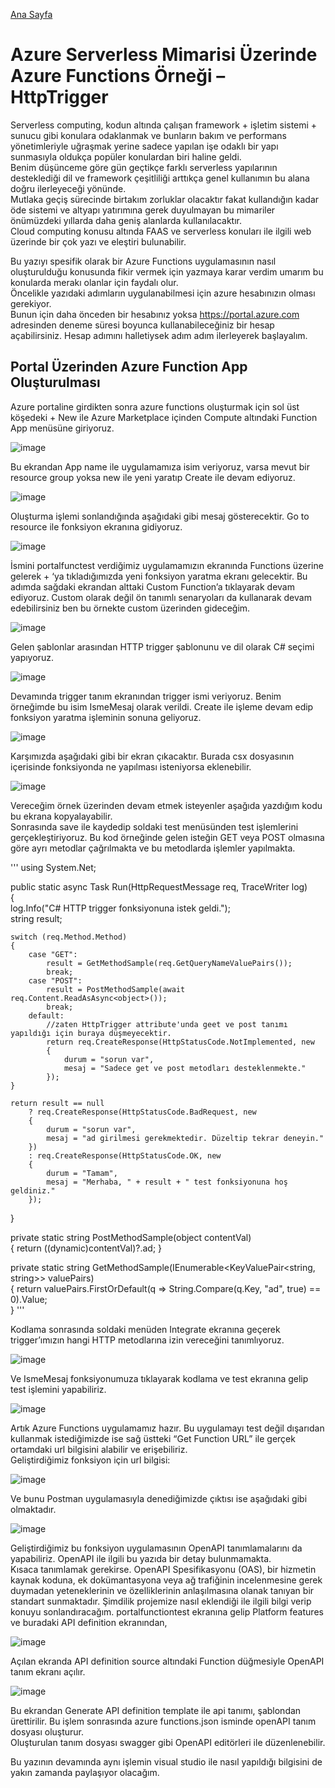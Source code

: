 [Ana Sayfa](https://enginunal.github.io/)

# Azure Serverless Mimarisi Üzerinde Azure Functions Örneği – HttpTrigger

Serverless computing, kodun altında çalışan framework + işletim sistemi + sunucu gibi konulara odaklanmak ve bunların bakım ve 
performans yönetimleriyle uğraşmak yerine sadece yapılan işe odaklı bir yapı sunmasıyla oldukça popüler konulardan biri haline geldi.  
Benim düşünceme göre gün geçtikçe farklı serverless yapılarının desteklediği dil ve framework çeşitliliği arttıkça
genel kullanımın bu alana doğru ilerleyeceği yönünde.   
Mutlaka geçiş sürecinde birtakım zorluklar olacaktır fakat kullandığın kadar öde sistemi ve altyapı yatırımına gerek 
duyulmayan bu mimariler önümüzdeki yıllarda daha geniş alanlarda kullanılacaktır.  
Cloud computing konusu altında FAAS ve serverless konuları ile ilgili web üzerinde bir çok yazı ve eleştiri bulunabilir.  

Bu yazıyı spesifik olarak bir Azure Functions uygulamasının nasıl oluşturulduğu konusunda fikir vermek için yazmaya karar verdim 
umarım bu konularda merakı olanlar için faydalı olur.  
Öncelikle yazıdaki adımların uygulanabilmesi için azure hesabınızın olması gerekiyor.   
Bunun için daha önceden bir hesabınız yoksa https://portal.azure.com adresinden deneme süresi boyunca kullanabileceğiniz bir 
hesap açabilirsiniz. Hesap adımını halletiysek adım adım ilerleyerek başlayalım.  

## Portal Üzerinden Azure Function App Oluşturulması

Azure portaline girdikten sonra azure functions oluşturmak için sol üst köşedeki + New ile Azure Marketplace içinden 
Compute altındaki Function App menüsüne giriyoruz.  

![image](https://2.bp.blogspot.com/-szS9mJKZESI/Wl3_NyGrh0I/AAAAAAAAAd0/30mpjL7C-68oJh_3pyF4NN4QWH8fsCp3wCLcBGAs/s1600/Screenshot_1.jpg)    


Bu ekrandan App name ile uygulamamıza isim veriyoruz, varsa mevut bir resource group yoksa new ile yeni yaratıp Create ile devam ediyoruz.  

![image](https://4.bp.blogspot.com/-e1eGHDbpsOE/Wl3_XvE7ynI/AAAAAAAAAd4/adZjsmpqSAQLx8zpYzjdkgC5qgW59qBkQCLcBGAs/s1600/Screenshot_2.jpg)  

Oluşturma işlemi sonlandığında aşağıdaki gibi mesaj gösterecektir. Go to resource ile fonksiyon ekranına gidiyoruz.  

![image](https://1.bp.blogspot.com/-JXnv7NJvaoc/Wl3_ex1qCMI/AAAAAAAAAd8/csNwi9YZ71I8c4rKSzYJc6cDMemX1dItQCLcBGAs/s1600/Screenshot_3.jpg)  

İsmini portalfunctest verdiğimiz uygulamamızın ekranında Functions üzerine gelerek + ‘ya tıkladığımızda yeni fonksiyon yaratma ekranı gelecektir. Bu adımda sağdaki ekrandan alttaki Custom Function’a tıklayarak devam ediyoruz. Custom olarak değil ön tanımlı senaryoları da kullanarak devam edebilirsiniz ben bu örnekte custom üzerinden gideceğim.  

![image](https://4.bp.blogspot.com/-bLwwYkvrcZY/Wl3_nXpaCAI/AAAAAAAAAeA/fhYpYKsJ-1EmVQWqaVY23JIABHxrblS1gCLcBGAs/s1600/Screenshot_4.jpg)  

Gelen şablonlar arasından HTTP trigger şablonunu ve dil olarak C# seçimi yapıyoruz.   

![image](https://1.bp.blogspot.com/-HsVHT5p1ZTw/Wl3_wW6Zg1I/AAAAAAAAAeI/3cJcDMmFRB0YOKLWrgCVlC4Fnu_qoTCzACLcBGAs/s1600/Screenshot_5.jpg)

Devamında trigger tanım ekranından trigger ismi veriyoruz. Benim örneğimde bu isim IsmeMesaj olarak verildi. Create ile işleme devam edip fonksiyon yaratma işleminin sonuna geliyoruz.  

![image](https://2.bp.blogspot.com/-Z58oz50fBLY/Wl3_5v5JsgI/AAAAAAAAAeM/ZWrcTlaCeuggXSnXvLl07flmLRnsEX1cQCLcBGAs/s1600/Screenshot_6.jpg)  

Karşımızda aşağıdaki gibi bir ekran çıkacaktır. Burada csx dosyasının içerisinde fonksiyonda ne yapılması isteniyorsa eklenebilir.  

![image](https://1.bp.blogspot.com/-Qg1WHfVyhjA/Wl4AAJppu3I/AAAAAAAAAeQ/aULN-gHQY7oTQQwniO9CELK4gVy5cy9FACLcBGAs/s1600/Screenshot_7.jpg)

Vereceğim örnek üzerinden devam etmek isteyenler aşağıda yazdığım kodu bu ekrana kopyalayabilir.  
Sonrasında save ile kaydedip soldaki test menüsünden test işlemlerini gerçekleştiriyoruz. Bu kod örneğinde gelen isteğin GET veya POST olmasına göre ayrı metodlar çağrılmakta ve bu metodlarda işlemler yapılmakta.  

'''
using System.Net;  

public static async Task<HttpResponseMessage> Run(HttpRequestMessage req, TraceWriter log)  
{  
    log.Info("C# HTTP trigger fonksiyonuna istek geldi.");  
    string result;  

    switch (req.Method.Method)  
    {  
        case "GET":  
            result = GetMethodSample(req.GetQueryNameValuePairs());  
            break;  
        case "POST":  
            result = PostMethodSample(await req.Content.ReadAsAsync<object>());  
            break;  
        default:  
            //zaten HttpTrigger attribute'unda geet ve post tanımı yapıldığı için buraya düşmeyecektir.   
            return req.CreateResponse(HttpStatusCode.NotImplemented, new  
            {  
                durum = "sorun var",  
                mesaj = "Sadece get ve post metodları desteklenmekte."  
            });  
    }  

    return result == null  
        ? req.CreateResponse(HttpStatusCode.BadRequest, new  
        {  
            durum = "sorun var",  
            mesaj = "ad girilmesi gerekmektedir. Düzeltip tekrar deneyin."  
        })  
        : req.CreateResponse(HttpStatusCode.OK, new  
        {  
            durum = "Tamam",  
            mesaj = "Merhaba, " + result + " test fonksiyonuna hoş geldiniz."  
        });  
}  

private static string PostMethodSample(object contentVal)  
{
    return ((dynamic)contentVal)?.ad;
}

private static string GetMethodSample(IEnumerable<KeyValuePair<string, string>> valuePairs)  
{
    return valuePairs.FirstOrDefault(q => String.Compare(q.Key, "ad", true) == 0).Value;  
}
'''

Kodlama sonrasında soldaki menüden Integrate ekranına geçerek trigger’ımızın hangi HTTP metodlarına izin vereceğini tanımlıyoruz.  


![image](https://1.bp.blogspot.com/-a0I_jI8Bjoo/Wl4AU8oEcWI/AAAAAAAAAeY/0HryAXMAL4wR1KxvYBKjqsGQurDxlv9OQCLcBGAs/s1600/Screenshot_8.jpg)  

Ve IsmeMesaj fonksiyonumuza tıklayarak kodlama ve test ekranına gelip test işlemini yapabiliriz.  

![image](https://4.bp.blogspot.com/-QQ19k4ZPEM8/Wl4Ace9ntXI/AAAAAAAAAec/FHA53b-c8dIlfReuocfAgGjdZ7L0NkCQgCLcBGAs/s1600/Screenshot_9.jpg)  

Artık Azure Functions uygulamamız hazır. Bu uygulamayı test değil dışarıdan kullanmak istediğimizde ise sağ üstteki “Get Function URL” ile gerçek ortamdaki url bilgisini alabilir ve erişebiliriz.  
Geliştirdiğimiz fonksiyon için url bilgisi:  

![image](https://4.bp.blogspot.com/-YBFHT-fr54Q/Wl4A3kjMaDI/AAAAAAAAAes/tEOVq6agBTgFKx3SCU6GQsjbpLvqLQKSQCLcBGAs/s1600/Screenshot_11.jpg)  

Ve bunu Postman uygulamasıyla denediğimizde çıktısı ise aşağıdaki gibi olmaktadır.  

![image](https://4.bp.blogspot.com/-ilrINh4q8do/Wl4AjB3tq3I/AAAAAAAAAeg/L4jTFlc4o3UmukeSpkxfrnYtmM2PPtOJACLcBGAs/s1600/Screenshot_10.jpg)  

Geliştirdiğimiz bu fonksiyon uygulamasının OpenAPI tanımlamalarını da yapabiliriz. OpenAPI ile ilgili bu yazıda bir detay bulunmamakta.   
Kısaca tanımlamak gerekirse. OpenAPI Spesifikasyonu (OAS), bir hizmetin kaynak koduna, ek dokümantasyona veya ağ trafiğinin incelenmesine gerek duymadan yeteneklerinin ve özelliklerinin anlaşılmasına olanak tanıyan bir standart sunmaktadır. Şimdilik projemize nasıl eklendiği ile ilgili bilgi verip konuyu sonlandıracağım.
portalfunctiontest ekranına gelip Platform features ve buradaki API definition ekranından,  

![image](https://1.bp.blogspot.com/-mNm874ZLgn4/Wl4ArG-VvAI/AAAAAAAAAek/XjeBDjXGKQIJTMgoR87dGQqxgTfJi99wACLcBGAs/s1600/Screenshot_12.jpg)  

Açılan ekranda API definition source altındaki Function düğmesiyle OpenAPI tanım ekranı açılır.  

![image](https://1.bp.blogspot.com/-SD2aaMvcWBU/Wl4BE8hHsEI/AAAAAAAAAew/Du1wqP22p2Mydgo4uc_c4j8jd4RbGXI6ACLcBGAs/s1600/Screenshot_13.jpg)  

Bu ekrandan Generate API definition template ile api tanımı, şablondan ürettirilir. Bu işlem sonrasında azure functions.json isminde openAPI tanım dosyası oluşturur.   
Oluşturulan tanım dosyası swagger gibi OpenAPI editörleri ile düzenlenebilir.  

Bu yazının devamında aynı işlemin visual studio ile nasıl yapıldığı bilgisini de yakın zamanda paylaşıyor olacağım.  


